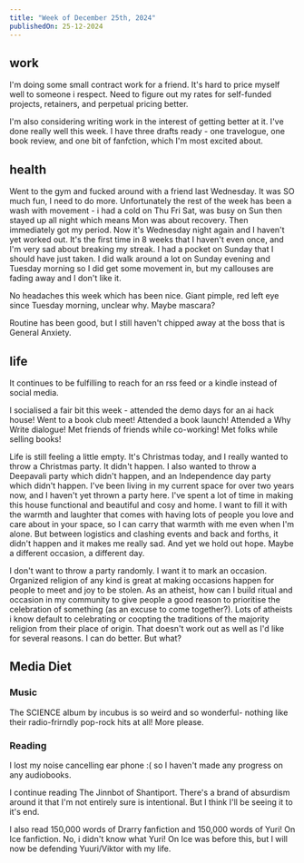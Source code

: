 ```yaml
---
title: "Week of December 25th, 2024"
publishedOn: 25-12-2024
---
```


## work

I'm doing some small contract work for a friend. It's hard to price myself well to someone i respect. Need to figure out my rates for self-funded projects, retainers, and perpetual pricing better.

I'm also considering writing work in the interest of getting better at it. I've done really well this week. I have three drafts ready - one travelogue, one book review, and one bit of fanfction, which I'm most excited about.

## health

Went to the gym and fucked around with a friend last Wednesday. It was SO much fun, I need to do more. Unfortunately the rest of the week has been a wash with movement - i had a cold on Thu Fri Sat, was busy on Sun then stayed up all night which means Mon was about recovery. Then immediately got my period. Now it's Wednesday night again and I haven't yet worked out. It's the first time in 8 weeks that I haven't even once, and I'm very sad about breaking my streak. I had a pocket on Sunday that I should have just taken. I did walk around a lot on Sunday evening and Tuesday morning so I did get some movement in, but my callouses are fading away and I don't like it.

No headaches this week which has been nice.
Giant pimple, red left eye since Tuesday morning, unclear why. Maybe mascara?

Routine has been good, but I still haven't chipped away at the boss that is General Anxiety.

## life

It continues to be fulfilling to reach for an rss feed or a kindle instead of social media.

I socialised a fair bit this week - attended the demo days for an ai hack house! Went to a book club meet! Attended a book launch! Attended a Why Write dialogue! Met friends of friends while co-working! Met folks while selling books!

Life is still feeling a little empty. It's Christmas today, and I really wanted to throw a Christmas party. It didn't happen. I also wanted to throw a Deepavali party which didn't happen, and an Independence day party which didn't happen. I've been living in my current space for over two years now, and I haven't yet thrown a party here. I've spent a lot of time in making this house functional and beautiful and cosy and home. I want to fill it with the warmth and laughter that comes with having lots of people you love and care about in your space, so I can carry that warmth with me even when I'm alone. But between logistics and clashing events and back and forths, it didn't happen and it makes me really sad. And yet we hold out hope. Maybe a different occasion, a different day.

I don't want to throw a party randomly. I want it to mark an occasion. Organized religion of any kind is great at making occasions happen for people to meet and joy to be stolen. As an atheist, how can I build ritual and occasion in my community to give people a good reason to prioritise the celebration of something (as an excuse to come together?). Lots of atheists i know default to celebrating or coopting the traditions of the majority religion from their place of origin. That doesn't work out as well as I'd like for several reasons. I can do better. But what?

## Media Diet

### Music

The SCIENCE album by incubus is so weird and so wonderful- nothing like their radio-frirndly pop-rock hits at all! More please.

### Reading

I lost my noise cancelling ear phone :( so I haven't made any progress on any audiobooks.

I continue reading The Jinnbot of Shantiport. There's a brand of absurdism around it that I'm not entirely sure is intentional. But I think I'll be seeing it to it's end.

I also read 150,000 words of Drarry fanfiction and 150,000 words of Yuri! On Ice fanfiction. No, i didn't know what Yuri! On Ice was before this, but I will now be defending Yuuri/Viktor with my life.

